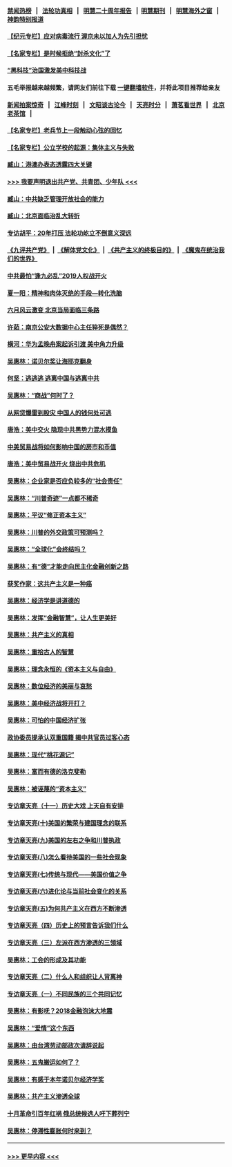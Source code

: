 #### [禁闻热榜](热点新闻.md?=0)  &nbsp;&nbsp;|&nbsp;&nbsp; [法轮功真相](https://github.com/gfw-breaker/truth/blob/master/README.md?=0) &nbsp;&nbsp;|&nbsp;&nbsp; [明慧二十周年报告](https://github.com/gfw-breaker/mh-reports/blob/master/README.md?=0) &nbsp;&nbsp;|&nbsp;&nbsp;[明慧期刊](https://github.com/gfw-breaker/mh-qikan) &nbsp;&nbsp;|&nbsp;&nbsp; [明慧海外之窗](https://github.com/gfw-breaker/mh-news/blob/master/README.md?=0) &nbsp;&nbsp;|&nbsp;&nbsp; [神韵特别报道](https://github.com/gfw-breaker/mh-news/blob/master/shenyun.md?=0)
#### [【纪元专栏】应对病毒流行 渥京未以加人为先引担忧](../pages/nsc423/n11875714.md?t=03010502) 
#### [【名家专栏】是时候拒绝“封杀文化”了](../pages/nsc423/n11814093.md?t=03010502) 
#### [“黑科技”治国激发美中科技战](../pages/nsc423/n11638056.md?t=03010502) 
#### 五毛举报越来越频繁，请网友们前往下载 [一键翻墙软件](https://github.com/gfw-breaker/ssr-accounts)，并将此项目推荐给亲友
#### [新闻拍案惊奇](https://github.com/gfw-breaker/banned-news/blob/master/pages/link4.md) &nbsp;&nbsp;|&nbsp;&nbsp; [江峰时刻](https://github.com/gfw-breaker/banned-news/blob/master/pages/link4.md) &nbsp;&nbsp;|&nbsp;&nbsp; [文昭谈古论今](https://github.com/gfw-breaker/banned-news/blob/master/pages/link4.md) &nbsp;&nbsp;|&nbsp;&nbsp; [天亮时分](https://github.com/gfw-breaker/banned-news/blob/master/pages/link4.md) &nbsp;&nbsp;|&nbsp;&nbsp; [萧茗看世界](https://github.com/gfw-breaker/banned-news/blob/master/pages/link4.md) &nbsp;&nbsp;|&nbsp;&nbsp; [北京老茶馆](https://github.com/gfw-breaker/banned-news/blob/master/pages/link4.md) &nbsp;&nbsp;|&nbsp;&nbsp; 
#### [【名家专栏】老兵节上一段触动心弦的回忆](../pages/nsc423/n11646016.md?t=03010502) 
#### [【名家专栏】公立学校的起源：集体主义与失败](../pages/nsc423/n11601833.md?t=03010502) 
#### [臧山：港澳办表态透露四大关键](../pages/nsc423/n11421628.md?t=03010502) 
#### [>>> 我要声明退出共产党、共青团、少年队 <<<](https://github.com/begood0513/goodnews/blob/master/quit/letter.md) 
#### [臧山：中共缺乏管理开放社会的能力](../pages/nsc423/n11407457.md?t=03010502) 
#### [臧山：北京面临治乱大转折](../pages/nsc423/n11406895.md?t=03010502) 
#### [专访胡平：20年打压 法轮功屹立不倒意义深远](../pages/nsc423/n11398800.md?t=03010502) 
#### [《九评共产党》](https://github.com/begood0513/9ping.md/blob/master/README.md) &nbsp;|&nbsp; [《解体党文化》](../../../../jtdwh.md/blob/master/README.md)  &nbsp;|&nbsp; [《共产主义的终极目的》](../../../../gczydzjmd.md/blob/master/README.md) &nbsp;|&nbsp; [《魔鬼在统治我们的世界》](../../../../mgztzwmdsj.md/blob/master/README.md) 
#### [中共最怕“逢九必乱”2019人权战开火](../pages/nsc423/n11385248.md?t=03010502) 
#### [夏一阳：精神和肉体灭绝的手段—转化洗脑](../pages/nsc423/n11368250.md?t=03010502) 
#### [六月风云激变 北京当局面临三条路](../pages/nsc423/n11313668.md?t=03010502) 
#### [许茹：南京公安大数据中心主任猝死是偶然？](../pages/nsc423/n11064744.md?t=03010502) 
#### [横河：华为孟晚舟案起诉引渡 美中角力升级](../pages/nsc423/n11027230.md?t=03010502) 
#### [吴惠林：诺贝尔奖让海耶克翻身](../pages/nsc423/n10890049.md?t=03010502) 
#### [何坚：逃逃逃 逃离中国与逃离中共](../pages/nsc423/n10592891.md?t=03010502) 
#### [吴惠林：“商战”何时了？](../pages/nsc423/n10573558.md?t=03010502) 
#### [从网贷爆雷到股灾 中国人的钱何处可逃](../pages/nsc423/n10572800.md?t=03010502) 
#### [唐浩：美中交火 隐现中共黑势力混水摸鱼](../pages/nsc423/n10544040.md?t=03010502) 
#### [中美贸易战将如何影响中国的房市和币值](../pages/nsc423/n10543697.md?t=03010502) 
#### [唐浩：美中贸易战开火 烧出中共危机](../pages/nsc423/n10540126.md?t=03010502) 
#### [吴惠林：企业家是否应负较多的“社会责任”](../pages/nsc423/n10535022.md?t=03010502) 
#### [吴惠林：“川普奇迹”一点都不稀奇](../pages/nsc423/n10512808.md?t=03010502) 
#### [吴惠林：平议“修正资本主义”](../pages/nsc423/n10495724.md?t=03010502) 
#### [吴惠林：川普的外交政策可预测吗？](../pages/nsc423/n10462387.md?t=03010502) 
#### [吴惠林：“全球化”会终结吗？](../pages/nsc423/n10452838.md?t=03010502) 
#### [吴惠林：有“德”才能走向民主化金融创新之路](../pages/nsc423/n10432292.md?t=03010502) 
#### [获奖作家：这共产主义是一种癌](../pages/nsc423/n10431541.md?t=03010502) 
#### [吴惠林：经济学是讲道德的](../pages/nsc423/n10398014.md?t=03010502) 
#### [吴惠林：发挥“金融智慧”，让人生更美好](../pages/nsc423/n10375019.md?t=03010502) 
#### [吴惠林：共产主义的真相](../pages/nsc423/n10351394.md?t=03010502) 
#### [吴惠林：重拾古人的智慧](../pages/nsc423/n10337691.md?t=03010502) 
#### [吴惠林：理念永恒的《资本主义与自由》](../pages/nsc423/n10316274.md?t=03010502) 
#### [吴惠林：数位经济的美丽与哀愁](../pages/nsc423/n10292946.md?t=03010502) 
#### [吴惠林：美中经济战将开打？](../pages/nsc423/n10258825.md?t=03010502) 
#### [吴惠林：可怕的中国经济扩张](../pages/nsc423/n10219147.md?t=03010502) 
#### [政协委员提承认双重国籍 揭中共官员过客心态](../pages/nsc423/n10208809.md?t=03010502) 
#### [吴惠林：现代“桃花源记”](../pages/nsc423/n10185234.md?t=03010502) 
#### [吴惠林：富而有德的洛克斐勒](../pages/nsc423/n10142264.md?t=03010502) 
#### [吴惠林：被诬蔑的“资本主义”](../pages/nsc423/n10124816.md?t=03010502) 
#### [专访章天亮（十一）历史大戏 上天自有安排](../pages/nsc423/n10094905.md?t=03010502) 
#### [专访章天亮(十)美国的繁荣与建国理念的联系](../pages/nsc423/n10094899.md?t=03010502) 
#### [专访章天亮(九)美国的左右之争和川普执政](../pages/nsc423/n10094889.md?t=03010502) 
#### [专访章天亮(八)怎么看待美国的一些社会现象](../pages/nsc423/n10094857.md?t=03010502) 
#### [专访章天亮(七)传统与现代——美国价值之争](../pages/nsc423/n10093140.md?t=03010502) 
#### [专访章天亮(六)进化论与当前社会变化的关系](../pages/nsc423/n10092036.md?t=03010502) 
#### [专访章天亮(五)为何共产主义在西方不断渗透](../pages/nsc423/n10083620.md?t=03010502) 
#### [专访章天亮（四）历史上的预言告诉我们什么](../pages/nsc423/n10083606.md?t=03010502) 
#### [专访章天亮（三）左派在西方渗透的三领域](../pages/nsc423/n10081115.md?t=03010502) 
#### [吴惠林：工会的形成及其功能](../pages/nsc423/n10080633.md?t=03010502) 
#### [专访章天亮（二）什么人和组织让人背离神](../pages/nsc423/n10076637.md?t=03010502) 
#### [专访章天亮（一）不同民族的三个共同记忆](../pages/nsc423/n10074188.md?t=03010502) 
#### [吴惠林：有影呒？2018金融泡沫大地震](../pages/nsc423/n10040534.md?t=03010502) 
#### [吴惠林：“爱情”这个东西](../pages/nsc423/n10019423.md?t=03010502) 
#### [吴惠林：由台湾劳动部政次请辞说起](../pages/nsc423/n9979679.md?t=03010502) 
#### [吴惠林：五鬼搬运如何了？](../pages/nsc423/n9925338.md?t=03010502) 
#### [吴惠林：有感于本年诺贝尔经济学奖](../pages/nsc423/n9871883.md?t=03010502) 
#### [吴惠林：共产主义渗透全球](../pages/nsc423/n9812748.md?t=03010502) 
#### [十月革命引百年红祸 俄总统候选人吁下葬列宁](../pages/nsc423/n9810182.md?t=03010502) 
#### [吴惠林：停滞性膨胀何时来到？](../pages/nsc423/n9764136.md?t=03010502) 

----
#### [ >>> 更早内容 <<< ](../indexes/nsc423-earlier.md)
